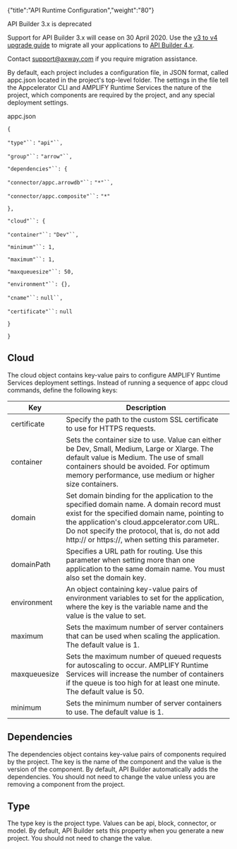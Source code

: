 {"title":"API Runtime Configuration","weight":"80"}

API Builder 3.x is deprecated

Support for API Builder 3.x will cease on 30 April 2020. Use the [v3 to v4 upgrade guide](https://docs.axway.com/bundle/API_Builder_4x_allOS_en/page/api_builder_v3_to_v4_upgrade_guide.html) to migrate all your applications to [API Builder 4.x](https://docs.axway.com/bundle/API_Builder_4x_allOS_en/page/api_builder_getting_started_guide.html).

Contact [support@axway.com](mailto:support@axway.com) if you require migration assistance.

By default, each project includes a configuration file, in JSON format, called appc.json located in the project's top-level folder. The settings in the file tell the Appcelerator CLI and AMPLIFY Runtime Services the nature of the project, which components are required by the project, and any special deployment settings.

appc.json

`{`

`"type"``:` `"api"``,`

`"group"``:` `"arrow"``,`

`"dependencies"``: {`

`"connector/appc.arrowdb"``:` `"*"``,`

`"connector/appc.composite"``:` `"*"`

`},`

`"cloud"``: {`

`"container"``:` `"Dev"``,`

`"minimum"``: 1,`

`"maximum"``: 1,`

`"maxqueuesize"``: 50,`

`"environment"``: {},`

`"cname"``:` `null``,`

`"certificate"``:` `null`

`}`

`}`

## Cloud

The cloud object contains key-value pairs to configure AMPLIFY Runtime Services deployment settings. Instead of running a sequence of appc cloud commands, define the following keys:

| Key | Description |
| --- | --- |
| certificate | Specify the path to the custom SSL certificate to use for HTTPS requests. |
| container | Sets the container size to use. Value can either be Dev, Small, Medium, Large or Xlarge. The default value is Medium. The use of small containers should be avoided. For optimum memory performance, use medium or higher size containers. |
| domain | Set domain binding for the application to the specified domain name. A domain record must exist for the specified domain name, pointing to the application's cloud.appcelerator.com URL. Do not specify the protocol, that is, do not add http:// or https://, when setting this parameter. |
| domainPath | Specifies a URL path for routing. Use this parameter when setting more than one application to the same domain name. You must also set the domain key. |
| environment | An object containing key-value pairs of environment variables to set for the application, where the key is the variable name and the value is the value to set. |
| maximum | Sets the maximum number of server containers that can be used when scaling the application. The default value is 1. |
| maxqueuesize | Sets the maximum number of queued requests for autoscaling to occur. AMPLIFY Runtime Services will increase the number of containers if the queue is too high for at least one minute. The default value is 50. |
| minimum | Sets the minimum number of server containers to use. The default value is 1. |

## Dependencies

The dependencies object contains key-value pairs of components required by the project. The key is the name of the component and the value is the version of the component. By default, API Builder automatically adds the dependencies. You should not need to change the value unless you are removing a component from the project.

## Type

The type key is the project type. Values can be api, block, connector, or model. By default, API Builder sets this property when you generate a new project. You should not need to change the value.
